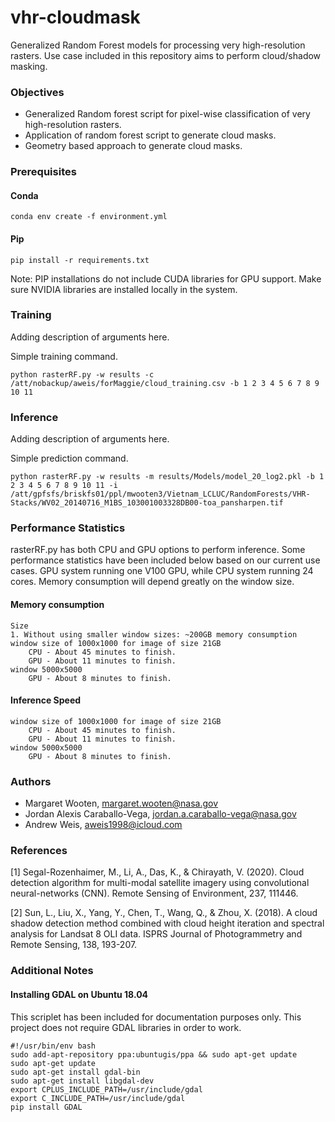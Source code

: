 # vhr-cloudmask

Generalized Random Forest models for processing very high-resolution rasters. 
Use case included in this repository aims to perform cloud/shadow masking.

### Objectives

- Generalized Random forest script for pixel-wise classification of very high-resolution rasters.
- Application of random forest script to generate cloud masks.
- Geometry based approach to generate cloud masks.

### Prerequisites

#### Conda
```
conda env create -f environment.yml
```

#### Pip            
```
pip install -r requirements.txt
```
Note: PIP installations do not include CUDA libraries for GPU support. Make sure 
NVIDIA libraries are installed locally in the system.

### Training
Adding description of arguments here.

Simple training command. 
```
python rasterRF.py -w results -c /att/nobackup/aweis/forMaggie/cloud_training.csv -b 1 2 3 4 5 6 7 8 9 10 11
```

### Inference
Adding description of arguments here.

Simple prediction command.
```
python rasterRF.py -w results -m results/Models/model_20_log2.pkl -b 1 2 3 4 5 6 7 8 9 10 11 -i /att/gpfsfs/briskfs01/ppl/mwooten3/Vietnam_LCLUC/RandomForests/VHR-Stacks/WV02_20140716_M1BS_103001003328DB00-toa_pansharpen.tif
```

### Performance Statistics
rasterRF.py has both CPU and GPU options to perform inference. Some performance statistics have been included below based
on our current use cases. GPU system running one V100 GPU, while CPU system running 24 cores. Memory consumption will 
depend greatly on the window size. 

#### Memory consumption
```
Size 
1. Without using smaller window sizes: ~200GB memory consumption
window size of 1000x1000 for image of size 21GB
    CPU - About 45 minutes to finish.
    GPU - About 11 minutes to finish.
window 5000x5000
    GPU - About 8 minutes to finish.
```

#### Inference Speed
```
window size of 1000x1000 for image of size 21GB
    CPU - About 45 minutes to finish.
    GPU - About 11 minutes to finish.
window 5000x5000
    GPU - About 8 minutes to finish.
```

### Authors

* Margaret Wooten, margaret.wooten@nasa.gov
* Jordan Alexis Caraballo-Vega, jordan.a.caraballo-vega@nasa.gov
* Andrew Weis, aweis1998@icloud.com

### References

[1] Segal-Rozenhaimer, M., Li, A., Das, K., & Chirayath, V. (2020). Cloud detection algorithm for 
multi-modal satellite imagery using convolutional neural-networks (CNN). Remote Sensing of Environment, 237, 111446.

[2] Sun, L., Liu, X., Yang, Y., Chen, T., Wang, Q., & Zhou, X. (2018). A cloud shadow detection method combined with 
cloud height iteration and spectral analysis for Landsat 8 OLI data. ISPRS Journal of Photogrammetry and Remote Sensing, 138, 193-207.

### Additional Notes

#### Installing GDAL on Ubuntu 18.04
This scriplet has been included for documentation purposes only. This project does not require
GDAL libraries in order to work.
```
#!/usr/bin/env bash
sudo add-apt-repository ppa:ubuntugis/ppa && sudo apt-get update
sudo apt-get update
sudo apt-get install gdal-bin
sudo apt-get install libgdal-dev
export CPLUS_INCLUDE_PATH=/usr/include/gdal
export C_INCLUDE_PATH=/usr/include/gdal
pip install GDAL
```


